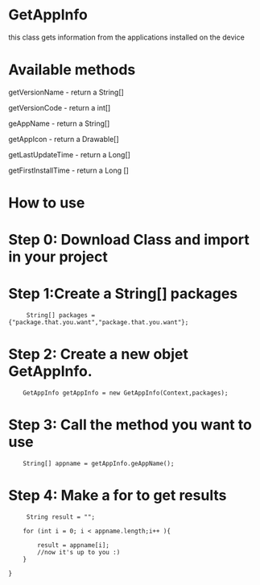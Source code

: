 # GetAppInfo
this class gets information from the applications installed on the device


# Available methods

getVersionName - return a String[]

getVersionCode - return a int[]

geAppName - return a String[]


getAppIcon - return a Drawable[]

getLastUpdateTime - return a Long[]

getFirstInstallTime - return a Long []



# How to use

# Step 0: Download Class and import in your project

# Step 1:Create a String[] packages

         String[] packages = {"package.that.you.want","package.that.you.want"};

# Step 2: Create a new objet GetAppInfo.

        GetAppInfo getAppInfo = new GetAppInfo(Context,packages);
        
# Step 3: Call the method you want to use

        String[] appname = getAppInfo.geAppName();
         
# Step 4: Make a for to get results

         String result = "";

        for (int i = 0; i < appname.length;i++ ){

            result = appname[i];
            //now it's up to you :)
        }

    }
        
        
